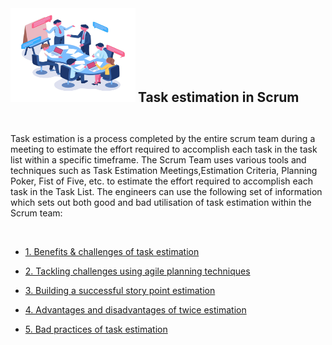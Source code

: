 

  <img src="https://github.com/xtreger/handbook-of-best-practices/blob/task-estimation-in-scrum-jouhara/Task-Estimation/images/intro.png" width="200" height="150"/>
  <h2  style="display:inline;"> Task estimation in Scrum</h2>

   &nbsp;

  Task estimation is a process completed by the entire scrum team during a meeting to estimate the effort required to accomplish each task in the task list within a specific timeframe. The Scrum Team uses various tools and techniques such as Task Estimation Meetings,Estimation Criteria, Planning Poker, Fist of Five, etc. to estimate the effort required to accomplish each task in the Task List. The engineers can use the following set of information which sets out both good and bad utilisation of task estimation within the Scrum team:

 &nbsp;

  - [1. Benefits & challenges of task estimation](./Themes/Benefits_Challenges.md)

  - [2. Tackling challenges using agile planning techniques](./Themes/Tackling_Challenges.md)

  - [3. Building a successful story point estimation](./Themes/Building_estimation.md)

  - [4. Advantages and disadvantages of twice estimation](./Themes/Advantages_Disadvantages.md)

  - [5. Bad practices of task estimation](./Themes/Bad_practices.md)
